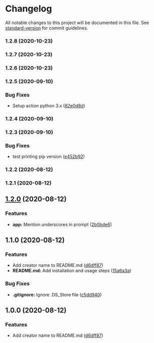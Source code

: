 # Changelog

All notable changes to this project will be documented in this file. See [standard-version](https://github.com/conventional-changelog/standard-version) for commit guidelines.

### 1.2.8 (2020-10-23)

### 1.2.7 (2020-10-23)

### 1.2.6 (2020-10-23)

### 1.2.5 (2020-09-10)


### Bug Fixes

* Setup action python 3.x ([82e0d8d](https://github.com/josueal1/wiki_summary_extract/commit/82e0d8df6e8e088e4c2315f4cb93cbb93d1c87ce))

### 1.2.4 (2020-09-10)

### 1.2.3 (2020-09-10)


### Bug Fixes

* test printing pip version ([e452b92](https://github.com/josueal1/wiki_summary_extract/commit/e452b92b6c7bf8cceba11ec1fd8599664e80ffb2))

### 1.2.2 (2020-08-12)

### 1.2.1 (2020-08-12)

## [1.2.0](https://github.com/josueal1/wiki_summary_extract/compare/v1.1.0...v1.2.0) (2020-08-12)


### Features

* **app:** Mention underscores in prompt ([2b0bde6](https://github.com/josueal1/wiki_summary_extract/commit/2b0bde680d214de0d2746595f947062e0ed1981a))

## 1.1.0 (2020-08-12)


### Features

* Add creator name to README.md ([d6dff87](https://github.com/josueal1/wiki_summary_extract/commit/d6dff87d3cb741d19bb3134f2cdb3ddd5c60a516))
* **README.md:** Add installation and usage steps ([15a6a3a](https://github.com/josueal1/wiki_summary_extract/commit/15a6a3a6f1c2a0cc5b3da091d3eaeb8896c37206))


### Bug Fixes

* **.gitignore:** Ignore .DS_Store file ([c5dd940](https://github.com/josueal1/wiki_summary_extract/commit/c5dd94062d63a0903cd8d7a002068051acbe4388))

## 1.0.0 (2020-08-12)


### Features

* Add creator name to README.md ([d6dff87](https://github.com/josueal1/wiki_summary_extract/commit/d6dff87d3cb741d19bb3134f2cdb3ddd5c60a516))
